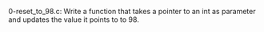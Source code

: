 0-reset_to_98.c:
Write a function that takes a pointer to an int as parameter and updates the value it points to to 98.